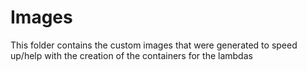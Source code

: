 # Images

This folder contains the custom images that were generated to speed up/help with the creation of the containers for the lambdas
